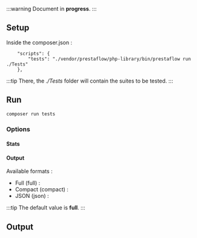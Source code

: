 :::warning
Document in **progress**.
:::

## Setup

Inside the composer.json :

```
    "scripts": {
        "tests": "./vendor/prestaflow/php-library/bin/prestaflow run ./Tests"
    },
```

:::tip
There, the *./Tests* folder will contain the suites to be tested.
:::

## Run

```bash
composer run tests
```

### Options
#### Stats
#### Output

Available formats :
- Full (full) :
- Compact (compact) :
- JSON (json) :

:::tip
The default value is **full**.
:::

## Output
